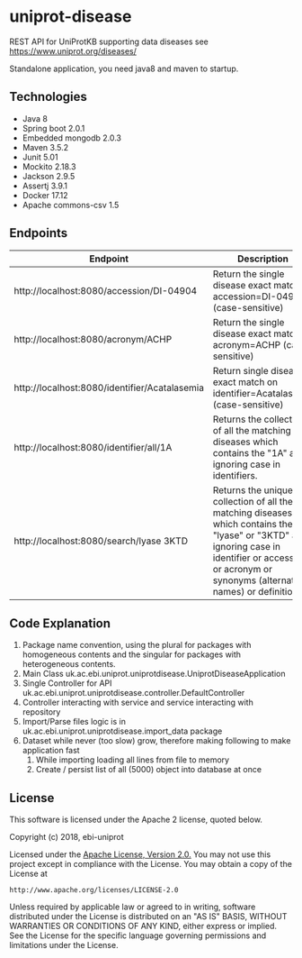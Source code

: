 # uniprot-disease
REST API for UniProtKB supporting data diseases see https://www.uniprot.org/diseases/

Standalone application, you need java8 and maven to startup.

## Technologies
* Java 8
* Spring boot 2.0.1
* Embedded mongodb 2.0.3
* Maven 3.5.2
* Junit 5.01
* Mockito 2.18.3
* Jackson 2.9.5
* Assertj 3.9.1
* Docker 17.12
* Apache commons-csv 1.5

## Endpoints
Endpoint | Description
-------- | -----------
http://localhost:8080/accession/DI-04904 | Return the single disease exact match on accession=DI-04904 (case-sensitive)
http://localhost:8080/acronym/ACHP | Return the single disease exact match on acronym=ACHP (case-sensitive)
http://localhost:8080/identifier/Acatalasemia | Return single disease exact match on identifier=Acatalasemia (case-sensitive)
http://localhost:8080/identifier/all/1A | Returns the collection of all the matching diseases which contains the "1A" after ignoring case in identifiers.
http://localhost:8080/search/lyase 3KTD | Returns the unique collection of all the matching diseases which contains the "lyase" or "3KTD" after ignoring case in identifier or accession or acronym or synonyms (alternative names) or definition.

## Code Explanation
1. Package name convention, using the plural for packages with homogeneous contents and the singular for packages with heterogeneous contents.
1. Main Class uk.ac.ebi.uniprot.uniprotdisease.UniprotDiseaseApplication
1. Single Controller for API uk.ac.ebi.uniprot.uniprotdisease.controller.DefaultController
1. Controller interacting with service and service interacting with repository
1. Import/Parse files logic is in uk.ac.ebi.uniprot.uniprotdisease.import_data package
1. Dataset while never (too slow) grow, therefore making following to make application fast
   1. While importing loading all lines from file to memory
   1. Create / persist list of all (5000) object into database at once

## License
This software is licensed under the Apache 2 license, quoted below.

Copyright (c) 2018, ebi-uniprot

Licensed under the [Apache License, Version 2.0.](LICENSE) You may not
use this project except in compliance with the License. You may obtain a copy of
the License at

    http://www.apache.org/licenses/LICENSE-2.0

Unless required by applicable law or agreed to in writing, software
distributed under the License is distributed on an "AS IS" BASIS, WITHOUT
WARRANTIES OR CONDITIONS OF ANY KIND, either express or implied. See the
License for the specific language governing permissions and limitations under
the License.
